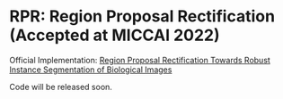 # RPR: Region Proposal Rectification (Accepted at MICCAI 2022)

Official Implementation: [Region Proposal Rectification Towards Robust Instance Segmentation of Biological Images](https://arxiv.org/abs/2203.02846)

Code will be released soon.
